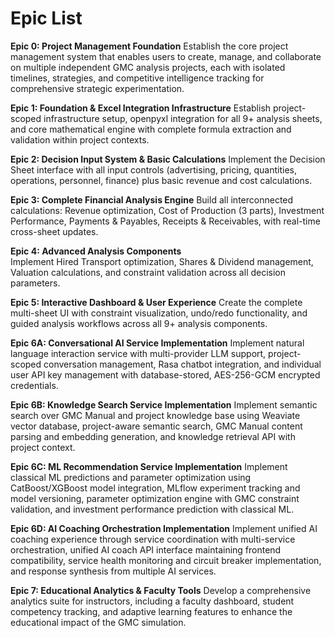 # Epic List

**Epic 0: Project Management Foundation**
Establish the core project management system that enables users to create, manage, and collaborate on multiple independent GMC analysis projects, each with isolated timelines, strategies, and competitive intelligence tracking for comprehensive strategic experimentation.

**Epic 1: Foundation & Excel Integration Infrastructure** 
Establish project-scoped infrastructure setup, openpyxl integration for all 9+ analysis sheets, and core mathematical engine with complete formula extraction and validation within project contexts.

**Epic 2: Decision Input System & Basic Calculations**
Implement the Decision Sheet interface with all input controls (advertising, pricing, quantities, operations, personnel, finance) plus basic revenue and cost calculations.

**Epic 3: Complete Financial Analysis Engine**
Build all interconnected calculations: Revenue optimization, Cost of Production (3 parts), Investment Performance, Payments & Payables, Receipts & Receivables, with real-time cross-sheet updates.

**Epic 4: Advanced Analysis Components**  
Implement Hired Transport optimization, Shares & Dividend management, Valuation calculations, and constraint validation across all decision parameters.

**Epic 5: Interactive Dashboard & User Experience**
Create the complete multi-sheet UI with constraint visualization, undo/redo functionality, and guided analysis workflows across all 9+ analysis components.

**Epic 6A: Conversational AI Service Implementation**
Implement natural language interaction service with multi-provider LLM support, project-scoped conversation management, Rasa chatbot integration, and individual user API key management with database-stored, AES-256-GCM encrypted credentials.

**Epic 6B: Knowledge Search Service Implementation**
Implement semantic search over GMC Manual and project knowledge base using Weaviate vector database, project-aware semantic search, GMC Manual content parsing and embedding generation, and knowledge retrieval API with project context.

**Epic 6C: ML Recommendation Service Implementation**
Implement classical ML predictions and parameter optimization using CatBoost/XGBoost model integration, MLflow experiment tracking and model versioning, parameter optimization engine with GMC constraint validation, and investment performance prediction with classical ML.

**Epic 6D: AI Coaching Orchestration Implementation**
Implement unified AI coaching experience through service coordination with multi-service orchestration, unified AI coach API interface maintaining frontend compatibility, service health monitoring and circuit breaker implementation, and response synthesis from multiple AI services.

**Epic 7: Educational Analytics & Faculty Tools**
Develop a comprehensive analytics suite for instructors, including a faculty dashboard, student competency tracking, and adaptive learning features to enhance the educational impact of the GMC simulation.

